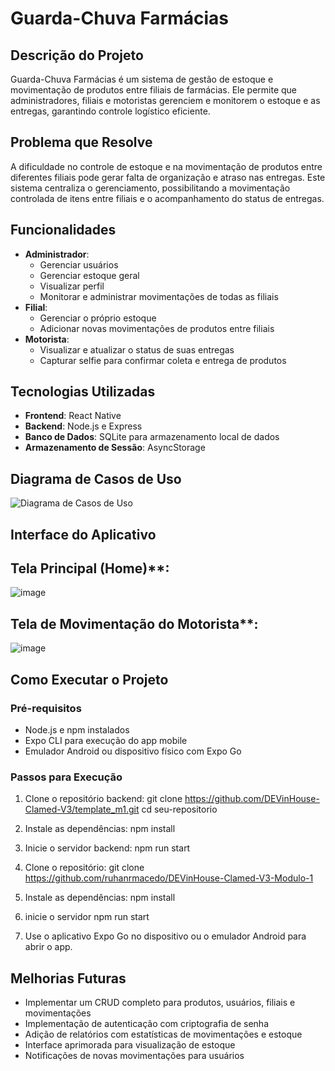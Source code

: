# Guarda-Chuva Farmácias

## Descrição do Projeto
Guarda-Chuva Farmácias é um sistema de gestão de estoque e movimentação de produtos entre filiais de farmácias. Ele permite que administradores, filiais e motoristas gerenciem e monitorem o estoque e as entregas, garantindo controle logístico eficiente.

## Problema que Resolve
A dificuldade no controle de estoque e na movimentação de produtos entre diferentes filiais pode gerar falta de organização e atraso nas entregas. Este sistema centraliza o gerenciamento, possibilitando a movimentação controlada de itens entre filiais e o acompanhamento do status de entregas.

## Funcionalidades
- **Administrador**:
  - Gerenciar usuários
  - Gerenciar estoque geral
  - Visualizar perfil
  - Monitorar e administrar movimentações de todas as filiais
- **Filial**:
  - Gerenciar o próprio estoque
  - Adicionar novas movimentações de produtos entre filiais
- **Motorista**:
  - Visualizar e atualizar o status de suas entregas
  - Capturar selfie para confirmar coleta e entrega de produtos

## Tecnologias Utilizadas
- **Frontend**: React Native
- **Backend**: Node.js e Express
- **Banco de Dados**: SQLite para armazenamento local de dados
- **Armazenamento de Sessão**: AsyncStorage

## Diagrama de Casos de Uso
![Diagrama de Casos de Uso](https://github.com/user-attachments/assets/fed941c2-760c-440a-ba3b-af3619a63593)

## Interface do Aplicativo
## Tela Principal (Home)**:
  ![image](https://github.com/user-attachments/assets/97d5b688-327b-40b7-8b76-602da00cc18e)

## Tela de Movimentação do Motorista**:
  ![image](https://github.com/user-attachments/assets/0f7a2d7f-ea4d-432a-a6b1-bde3c17fa91f)

## Como Executar o Projeto

### Pré-requisitos
- Node.js e npm instalados
- Expo CLI para execução do app mobile
- Emulador Android ou dispositivo físico com Expo Go

### Passos para Execução

1. Clone o repositório backend:
   git clone https://github.com/DEVinHouse-Clamed-V3/template_m1.git
   cd seu-repositorio

2. Instale as dependências:
   npm install

3. Inicie o servidor backend:
   npm run start

4. Clone o repositório:
   git clone https://github.com/ruhanrmacedo/DEVinHouse-Clamed-V3-Modulo-1

5. Instale as dependências:
   npm install

6. inicie o servidor
   npm run start

7. Use o aplicativo Expo Go no dispositivo ou o emulador Android para abrir o app.
   

## Melhorias Futuras
  - Implementar um CRUD completo para produtos, usuários, filiais e movimentações
  - Implementação de autenticação com criptografia de senha
  - Adição de relatórios com estatísticas de movimentações e estoque
  - Interface aprimorada para visualização de estoque
  - Notificações de novas movimentações para usuários
   
